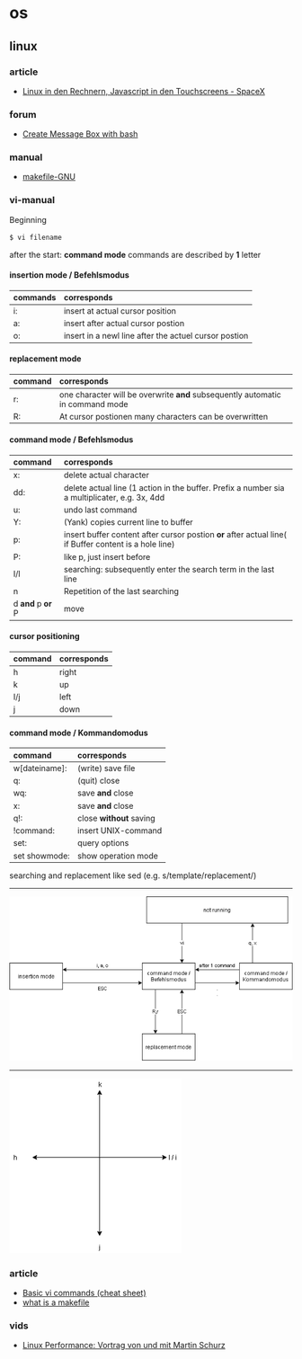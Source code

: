 # os

## linux

### article
* [Linux in den Rechnern, Javascript in den Touchscreens - SpaceX](https://www.golem.de/news/spacex-linux-in-den-rechnern-javascript-in-den-touchscreens-2006-149084.html)

### forum
* [Create Message Box with bash](https://unix.stackexchange.com/questions/144924/how-can-i-create-a-message-box-from-the-command-line)

### manual
* [makefile-GNU](https://www.gnu.org/software/make/manual/make.pdf)

### vi-manual

Beginning
```bash
$ vi filename
```

after the start: **command mode**
commands are described by **1** letter  

#### insertion mode / Befehlsmodus
| commands | corresponds |  
|:---|:---|
| i: | insert at actual cursor position |   
| a: | insert after actual cursor postion |  
| o: | insert in a newl line after the actuel cursor postion |  

#### replacement mode

| command | corresponds |
|:---|:---|
| r: | one character will be overwrite **and** subsequently automatic in command mode |
| R: | At cursor postionen many characters can be overwritten |

#### command mode / Befehlsmodus

| command | corresponds |
|:---|:---|
| x: | delete actual character |
| dd: | delete actual line (1 action in the buffer. Prefix a number sia a multiplicater, e.g. 3x, 4dd |
| u: | undo last command |
| Y: | (Yank) copies current line to buffer |
| p: | insert buffer content after cursor postion **or** after actual line( if Buffer content is a hole line) |
| P: | like p, just insert before |
| I/l | searching: subsequently enter the search term in the last line |
| n | Repetition of the last searching |
| d **and** p **or** P | move|

#### cursor positioning

| command | corresponds |
|:--- | :--- |
| h | right |
| k | up |
| I/j | left |
| j | down |

#### command mode / Kommandomodus
| command | corresponds |
| :--- | :--- |
| w[dateiname]: | (write) save file |
| q: | (quit) close |
| wq: | save **and** close |
| x: | save **and** close |
| q!: | close **without** saving |
| !command: | insert UNIX-command |
| set: | query options |
| set showmode: | show operation mode |
searching and replacement like sed (e.g. s/template/replacement/)


---

![viCommandDiagramm](./pics/viCommandsDiagramm2.png)

---

![viCursorPositioning](./pics/viCursorPositioning.png)

### article
* [Basic vi commands (cheat sheet)](https://www.thegeekdiary.com/basic-vi-commands-cheat-sheet/)
* [what is a makefile](https://opensource.com/article/18/8/what-how-makefile)
 
### vids
* [Linux Performance: Vortrag von und mit Martin Schurz](https://youtu.be/LIl7JSJL8i8)
